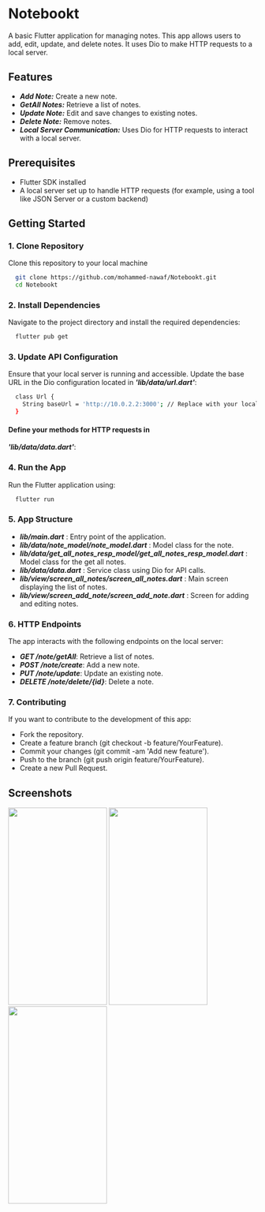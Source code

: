 
# Notebookt

A basic Flutter application for managing notes. This app allows users to add, edit, update, and delete notes. It uses Dio to make HTTP requests to a local server.



## Features

- ___Add Note:___ Create a new note.
- ___GetAll Notes:___ Retrieve a list of notes.
- ___Update Note:___ Edit and save changes to existing notes.
- ___Delete Note:___ Remove notes.
- ___Local Server Communication:___ Uses Dio for HTTP requests to interact with a local server.


## Prerequisites

- Flutter SDK installed
- A local server set up to handle HTTP requests (for example, using a tool like JSON Server or a custom backend)
## Getting Started

### 1. Clone Repository

Clone this repository to your local machine

```bash
  git clone https://github.com/mohammed-nawaf/Notebookt.git
  cd Notebookt
```

### 2. Install Dependencies

Navigate to the project directory and install the required dependencies:

```bash
  flutter pub get
```
### 3. Update API Configuration

Ensure that your local server is running and accessible. Update the base URL in the Dio configuration located in ___'lib/data/url.dart'___:

```bash
  class Url {
    String baseUrl = 'http://10.0.2.2:3000'; // Replace with your local server URL
  }
```
####  Define your methods for HTTP requests in   
___'lib/data/data.dart'___:

### 4. Run the App

Run the Flutter application using:

```bash
  flutter run
```

### 5. App Structure

- ___lib/main.dart___ : Entry point of the application.
- ___lib/data/note_model/note_model.dart___ : Model class for the note.
- ___lib/data/get_all_notes_resp_model/get_all_notes_resp_model.dart___ : Model class for the get all notes.
- ___lib/data/data.dart___ : Service class using Dio for API calls.
- ___lib/view/screen_all_notes/screen_all_notes.dart___ : Main screen displaying the list of notes.
- ___lib/view/screen_add_note/screen_add_note.dart___ : Screen for adding and editing notes.

### 6. HTTP Endpoints

The app interacts with the following endpoints on the local server:

- ___GET /note/getAll___: Retrieve a list of notes.
- ___POST /note/create___: Add a new note.
- ___PUT /note/update___: Update an existing note.
- ___DELETE /note/delete/{id}___: Delete a note.

### 7. Contributing

If you want to contribute to the development of this app:

 - Fork the repository.
 - Create a feature branch (git checkout -b feature/YourFeature).
 - Commit your changes (git commit -am 'Add new feature').
 - Push to the branch (git push origin feature/YourFeature).
 - Create a new Pull Request.

 
## Screenshots

<img src="https://github.com/user-attachments/assets/e1e58cc7-d7aa-4692-b9d9-a6420a301cb1" width="200" height="400" />

<img src="https://github.com/user-attachments/assets/ce6bb9d8-199a-407b-bb6e-332e93bff253" width="200" height="400" />

<img src="https://github.com/user-attachments/assets/8e12db4e-f6c8-4898-b28f-612fa0374db8" width="200" height="400" />


